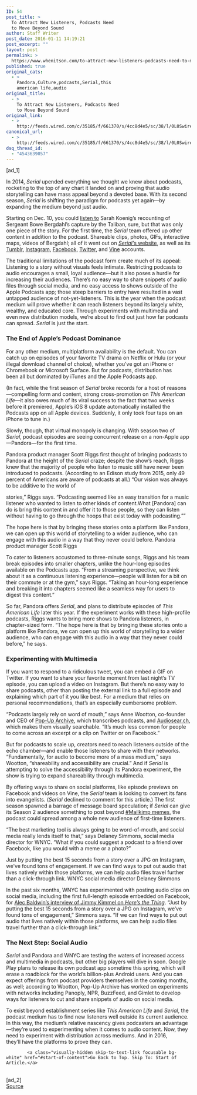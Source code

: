 ```yaml
---
ID: 54
post_title: >
  To Attract New Listeners, Podcasts Need
  to Move Beyond Sound
author: Staff Writer
post_date: 2016-01-11 14:19:21
post_excerpt: ""
layout: post
permalink: >
  https://www.whenitson.com/to-attract-new-listeners-podcasts-need-to-move-beyond-sound/
published: true
original_cats:
  - >
    Pandora,Culture,podcasts,Serial,this
    american life,audio
original_title:
  - >
    To Attract New Listeners, Podcasts Need
    to Move Beyond Sound
original_link:
  - >
    http://feeds.wired.com/c/35185/f/661370/s/4cc8d4e5/sc/38/l/0L0Swired0N0C20A160C0A10Cserial0Epodcasts0Emultimedia0Edistribution0C/story01.htm
canonical_url:
  - >
    http://feeds.wired.com/c/35185/f/661370/s/4cc8d4e5/sc/38/l/0L0Swired0N0C20A160C0A10Cserial0Epodcasts0Emultimedia0Edistribution0C/story01.htm
dsq_thread_id:
  - "4543639057"
---
```

 [ad_1]
<br><div id=""><p>In 2014, <em>Serial</em> upended everything we thought we knew about podcasts, rocketing to the top of any chart it landed on and proving that audio storytelling can have mass appeal beyond a devoted base. With its second season, <em>Serial</em> is shifting the paradigm for podcasts yet again—by expanding the medium beyond just audio.</p>
<p>Starting on Dec. 10, you could <a href="https://serialpodcast.org/" target="_blank">listen to</a> Sarah Koenig’s recounting of Sergeant Bowe Bergdahl’s capture by the Taliban, sure, but that was only one piece of the story. For the first time, the <em>Serial</em> team offered up other content in addition to the podcast. Shareable clips, photos, GIFs, interactive maps, videos of Bergdahl; all of it went out on <a href="https://serialpodcast.org/season-two/maps" target="_blank"><em>Serial’</em>s website</a>, as well as its <a href="http://serialpodcast.tumblr.com/" target="_blank">Tumblr</a>, <a href="https://www.instagram.com/serialpodcast/" target="_blank">Instagram</a>, <a href="https://www.facebook.com/serialpodcast" target="_blank">Facebook</a>, <a href="https://twitter.com/serial" target="_blank">Twitter</a>, and <a href="https://vine.co/Serial" target="_blank">Vine</a> accounts.</p>
<p>The traditional limitations of the podcast form create much of its appeal: Listening to a story without visuals feels intimate. Restricting podcasts to audio encourages a small, loyal audience—but it also poses a hurdle for increasing their audiences. There’s no easy way to share snippets of audio files through social media, and no easy access to shows outside of the Apple Podcasts app; those steep barriers to entry have resulted in a vast untapped audience of not-yet-listeners. This is the year when the podcast medium will prove whether it can reach listeners beyond its largely white, wealthy, and educated core. Through experiments with multimedia and even new distribution models, we’re about to find out just how far podcasts can spread. <em>Serial</em> is just the start.</p>
<h3>The End of Apple’s Podcast Dominance</h3>
<p>For any other medium, multiplatform availability is the default. You can catch up on episodes of your favorite TV drama on Netflix or Hulu (or your illegal download channel of choice), whether you’ve got an iPhone or Chromebook or Microsoft Surface. But for podcasts, distribution has been all but dominated by iTunes and the Apple Podcasts app.</p>
<p>(In fact, while the first season of <em>Serial</em> broke records for a host of reasons—compelling form and content, strong cross-promotion on <em>This American Life</em>—it also owes much of its viral success to the fact that two weeks before it premiered, Apple’s iOS 8 update automatically installed the Podcasts app on all Apple devices. Suddenly, it only took four taps on an iPhone to tune in.)</p>
<p>Slowly, though, that virtual monopoly is changing. With season two of <em>Serial</em>, podcast episodes are seeing concurrent release on a non-Apple app—Pandora—for the first time.</p>
<p>Pandora product manager Scott Riggs first thought of bringing podcasts to Pandora at the height of the <em>Serial</em> craze; despite the show’s reach, Riggs knew that the majority of people who listen to music still have never been introduced to podcasts. (According to an Edison study from 2015, only 49 percent of Americans are aware of podcasts at all.) “Our vision was always to be additive to the world of</p>

<p>stories,” Riggs says. “Podcasting seemed like an easy transition for a music listener who wanted to listen to other kinds of content.What [Pandora] can do is bring this content in and offer it to those people, so they can listen without having to go through the hoops that exist today with podcasting.””</p>
<p data-js="fader" class="pullquote carve fader">
	The hope here is that by bringing these stories onto a platform like Pandora, we can open up this world of storytelling to a wider audience, who can engage with this audio in a way that they never could before.	<span class="attribution">Pandora product manager Scott Riggs</span>
</p>

<p>To cater to listeners accustomed to three-minute songs, Riggs and his team break episodes into smaller chapters, unlike the hour-long episodes available on the Podcasts app. “From a streaming perspective, we think about it as a continuous listening experience—people will listen for a bit on their commute or at the gym,” says Riggs. “Taking an hour-long experience and breaking it into chapters seemed like a seamless way for users to digest this content.”</p>
<p>So far, Pandora offers <em>Serial</em>, and plans to distribute episodes of <em>This American Life</em> later this year. If the experiment works with these high-profile podcasts, Riggs wants to bring more shows to Pandora listeners, in chapter-sized form. “The hope here is that by bringing these stories onto a platform like Pandora, we can open up this world of storytelling to a wider audience, who can engage with this audio in a way that they never could before,” he says.</p>
<h3>Experimenting with Multimedia</h3>
<p>If you want to respond to a ridiculous tweet, you can embed a GIF on Twitter. If you want to share your favorite moment from last night’s TV episode, you can upload a video on Instagram. But there’s no easy way to share podcasts, other than posting the external link to a full episode and explaining which part of it you like best. For a medium that relies on personal recommendations, that’s an especially cumbersome problem.</p>
<p>“Podcasts largely rely on word of mouth,” says Anne Wootton, co-founder and CEO of <a href="https://www.popuparchive.com/" target="_blank">Pop-Up Archive</a>, which transcribes podcasts, and <a href="https://www.audiosear.ch/" target="_blank">Audiosear.ch</a>, which makes them visually searchable. “It’s much less common for people to come across an excerpt or a clip on Twitter or on Facebook.”</p>
<p>But for podcasts to scale up, creators need to reach listeners outside of the echo chamber—and enable those listeners to share with their networks. “Fundamentally, for audio to become more of a mass medium,” says Wootton, “shareability and accessibility are crucial.” And if <em>Serial</em> is attempting to solve the accessibility through its Pandora experiment, the show is trying to expand shareability through multimedia.</p>
<p>By offering ways to share on social platforms, like episode previews on Facebook and videos on Vine, the <em>Serial</em> team is looking to convert its fans into evangelists. (<em>Serial</em> declined to comment for this article.) The first season spawned a barrage of message board speculation; if <em>Serial</em> can give its Season 2 audience something to post beyond <a href="http://www.wired.com/2014/11/wtf-is-mailkimp-meme/" target="_blank">#Mailkimp memes</a>, the podcast could spread among a whole new audience of first-time listeners.</p>
<p>“The best marketing tool is always going to be word-of-mouth, and social media really lends itself to that,” says Delaney Simmons, social media director for WNYC. “What if you could suggest a podcast to a friend over Facebook, like you would with a meme or a photo?”</p>
<p data-js="fader" class="pullquote carve fader">
	Just by putting the best 15 seconds from a story over a JPG on Instagram, we've found tons of engagement. If we can find ways to put out audio that lives natively within those platforms, we can help audio files travel further than a click-through link.	<span class="attribution">WNYC social media director Delaney Simmons</span>
</p>

<p>In the past six months, WNYC has experimented with posting audio clips on social media, including the first full-length episode embedded on Facebook, for <a href="https://www.facebook.com/WNYCHeresTheThing/videos/1016213255086448/" target="_blank">Alec Baldwin’s interview of Jimmy Kimmel on <em>Here’s the Thing</em></a>. “Just by putting the best 15 seconds from a story over a JPG on Instagram, we’ve found tons of engagement,” Simmons says. “If we can find ways to put out audio that lives natively within those platforms, we can help audio files travel further than a click-through link.”</p>
<h3>The Next Step: Social Audio</h3>
<p><em>Serial</em> and Pandora and WNYC are testing the waters of increased access and multimedia in podcasts, but other big players will dive in soon. Google Play plans to release its own podcast app sometime this spring, which will erase a roadblock for the world’s billion-plus Android users. And you can expect offerings from podcast providers themselves in the coming months, as well; according to Wootton, Pop-Up Archive has worked on experiments with networks including Panoply, NPR, BuzzFeed, and Gimlet to develop ways for listeners to cut and share snippets of audio on social media.</p>
<p>To exist beyond establishment series like <em>This American Life </em>and <em>Serial</em>, the podcast medium has to find new listeners well outside its current audience. In this way, the medium’s relative nascency gives podcasters an advantage—they’re used to experimenting when it comes to audio content. Now, they need to experiment with distribution across mediums. And in 2016, they’ll have the platforms to prove they can.</p>

			<a class="visually-hidden skip-to-text-link focusable bg-white" href="#start-of-content">Go Back to Top. Skip To: Start of Article.</a>

			
</div>
<br>[ad_2]
<br><a href="http://feeds.wired.com/c/35185/f/661370/s/4cc8d4e5/sc/38/l/0L0Swired0N0C20A160C0A10Cserial0Epodcasts0Emultimedia0Edistribution0C/story01.htm">Source </a>